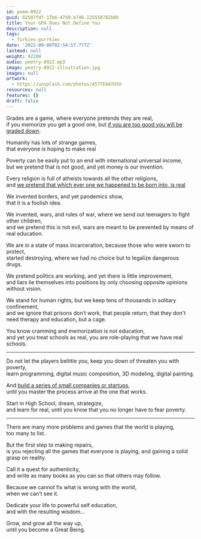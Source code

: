 ```yaml
---
id: poem-0922
guid: 82507fdf-17b6-47d9-b746-125550782b0b
title: Your GPA Does Not Define You
description: null
tags:
  - furkies-purrkies
date: '2022-09-09T02:54:57.777Z'
lastmod: null
weight: 92200
audio: poetry-0922.mp3
image: poetry-0922-illustration.jpg
images: null
artwork:
  - https://unsplash.com/photos/457TEA4YU5U
resources: null
features: {}
draft: false
---
```


Grades are a game, where everyone pretends they are real,\
if you memorize you get a good one, but [if you are too good you will be graded down](https://www.youtube.com/watch?v=DzSnvxejenY).

Humanity has lots of strange games,\
that everyone is hoping to make real

Poverty can be easily put to an end with international universal income,\
but we pretend that is not good, and yet money is our invention.

Every religion is full of atheists towards all the other religions,\
and [we pretend that which ever one we happened to be born into, is real](https://www.youtube.com/watch?v=6mmskXXetcg)

We invented borders, and yet pandemics show,\
that it is a foolish idea.

We invented, wars, and rules of war, where we send out teenagers to fight other children,\
and we pretend this is not evil, wars are meant to be prevented by means of real education.

We are in a state of mass incarceration, because those who were sworn to protect,\
started destroying, where we had no choice but to legalize dangerous drugs.

We pretend politics are working, and yet there is little improvement,\
and liars lie themselves into positions by only choosing opposite opinions without vision.

We stand for human rights, but we keep tens of thousands in solitary confinement,\
and we ignore that prisons don’t work, that people return, that they don't need therapy and education, but a cage.

You know cramming and memorization is not education,\
and yet you treat schools as real, you are role-playing that we have real schools.

---

Do not let the players belittle you, keep you down of threaten you with poverty,\
learn programming, digital music composition, 3D modeling, digital painting.

And [build a series of small companies or startups](https://www.youtube.com/results?search_query=What+Is+A+Startup\&page=\&utm_source=opensearch),\
until you master the process arrive at the one that works.

Start in High School, dream, strategize,\
and learn for real, until you know that you no longer have to fear poverty.

---

There are many more problems and games that the world is playing,\
too many to list.

But the first step to making repairs,\
is you rejecting all the games that everyone is playing, and gaining a solid grasp on reality.

Call it a quest for authenticity,\
and write as many books as you can so that others may follow.

Because we cannot fix what is wrong with the world,\
when we can’t see it.

Dedicate your life to powerful self education,\
and with the resulting wisdom...

Grow, and grow all the way up,\
until you become a Great Being.
